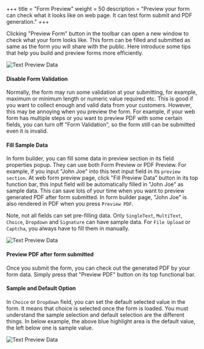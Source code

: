 +++
title = "Form Preview"
weight = 50
description = "Preview your form can check what it looks like on web page. It can test form submit and PDF generation."
+++

Clicking "Preview Form" button in the toolbar can open a new window to check what your form looks like. This form can be filled and submitted as same as the form you will share with the public.  Here introduce some tips that help you build and preview forms more efficiently.

![Text Preview Data](/images/page/form/preview.png)


#### Disable Form Validation
Normally, the form may run some validation at your submitting, for example, maximum or minimum length or numeric value required etc. This is good if you want to collect enough and valid data from your customers. However, this may be annoying when you preview the form. For example, if your web form has multiple steps or you want to preview PDF with some certain fields, you can turn off "Form Validation", so the form still can be submitted even it is invalid.


#### Fill Sample Data

In form builder, you can fill some data in preview section in its field properties popup. They can use both Form Preview or PDF Preview. For example, if you input "John Joe" into this text input field in its `preview section`. At web form preview page, click "Fill Preview Data" button in its top function bar, this input field will be automatically filled in "John Joe" as sample data. This can save lots of your time when you want to preview generated PDF after form submitted. In form builder page, "John Joe" is also rendered in PDF when you press `Preview PDF`.

Note, not all fields can set pre-filling data.  Only `SingleText`, `MultiText`, `Choice`, `Dropdown` and `Signature` can have sample data. For `File Upload` or `Captcha`, you always have to fill them in manually.

![Text Preview Data](/images/page/form-preview/text-preview.png)

#### Preview PDF after form submitted

Once you submit the form, you can check out the generated PDF by your form data. Simply press that "Preview PDF" button on its top functional bar.


#### Sample and Default Option

In `Choice` or `Dropdown` field, you can set the default selected value in the form. It means that choice is selected once the form is loaded. You must understand the sample selection and default selection are the different things. In below example, the above blue highlight area is the default value, the left below one is sample value.

![Text Preview Data](/images/page/form/sample-default-option.png)
